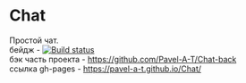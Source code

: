 # Chat
Простой чат.  
бейдж - [![Build status](https://ci.appveyor.com/api/projects/status/mflt4y7rdxlsomw8/branch/master?svg=true)](https://ci.appveyor.com/project/Pavel-A-T/chat/branch/master)  
бэк часть проекта - https://github.com/Pavel-A-T/Chat-back  
ссылка gh-pages -  https://pavel-a-t.github.io/Chat/  

